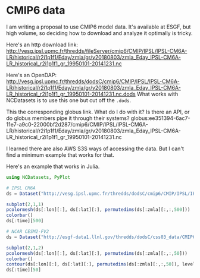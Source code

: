 # CMIP6 data

I am writing a proposal to use CMIP6 model data. It's available at ESGF, but high volume, so deciding how to download and analyze it optimally is tricky.

Here's an http download link:
http://vesg.ipsl.upmc.fr/thredds/fileServer/cmip6/CMIP/IPSL/IPSL-CM6A-LR/historical/r2i1p1f1/Eday/zmla/gr/v20180803/zmla_Eday_IPSL-CM6A-LR_historical_r2i1p1f1_gr_19950101-20141231.nc

Here's an OpenDAP:
http://vesg.ipsl.upmc.fr/thredds/dodsC/cmip6/CMIP/IPSL/IPSL-CM6A-LR/historical/r2i1p1f1/Eday/zmla/gr/v20180803/zmla_Eday_IPSL-CM6A-LR_historical_r2i1p1f1_gr_19950101-20141231.nc.dods
What works with NCDatasets is to use this one but cut off the `.dods`.

This the corresponding globus link. What do I do with it? Is there an API, or do globus members pipe it through their systems?
globus:ee351394-6ac7-11e7-a9c0-22000bf2d287/cmip6/CMIP/IPSL/IPSL-CM6A-LR/historical/r2i1p1f1/Eday/zmla/gr/v20180803/zmla_Eday_IPSL-CM6A-LR_historical_r2i1p1f1_gr_19950101-20141231.nc

I learned there are also AWS S3S ways of accessing the data. But I can't find a minimum example that works for that.

Here's an example that works in Julia.
```julia
using NCDatasets, PyPlot

# IPSL CM6A
ds = Dataset("http://vesg.ipsl.upmc.fr/thredds/dodsC/cmip6/CMIP/IPSL/IPSL-CM6A-LR/historical/r2i1p1f1/Eday/zmla/gr/v20180803/zmla_Eday_IPSL-CM6A-LR_historical_r2i1p1f1_gr_19950101-20141231.nc")

subplot(2,1,1)
pcolormesh(ds[:lon][:], ds[:lat][:], permutedims(ds[:zmla][:,:,500]))
colorbar()
ds[:time][500]

# NCAR CESM2-FV2
ds = Dataset("http://esgf-data1.llnl.gov/thredds/dodsC/css03_data/CMIP6/CMIP/NCAR/CESM2-FV2/historical/r2i1p1f1/Eday/zmla/gn/v20200226/zmla_Eday_CESM2-FV2_historical_r2i1p1f1_gn_18500101-18591231.nc")

subplot(2,1,2)
pcolormesh(ds[:lon][:], ds[:lat][:], permutedims(ds[:zmla][:,:,50]))
colorbar()
contour(ds[:lon][:], ds[:lat][:], permutedims(ds[:zmla][:,:,50]), levels=[700], colors="w")
ds[:time][50]

```
